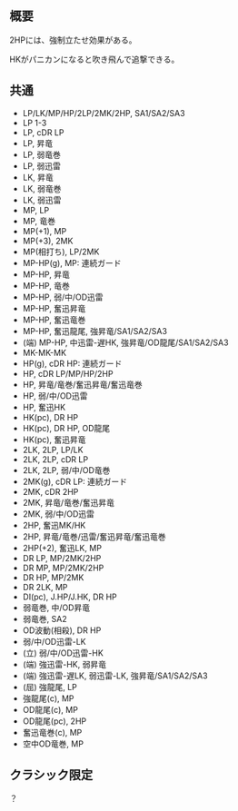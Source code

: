 ## 概要

2HPには、強制立たせ効果がある。

HKがパニカンになると吹き飛んで追撃できる。

## 共通

- LP/LK/MP/HP/2LP/2MK/2HP, SA1/SA2/SA3
- LP 1-3
- LP, cDR LP
- LP, 昇竜
- LP, 弱竜巻
- LP, 弱迅雷
- LK, 昇竜
- LK, 弱竜巻
- LK, 弱迅雷
- MP, LP
- MP, 竜巻
- MP(+1), MP
- MP(+3), 2MK
- MP(相打ち), LP/2MK
- MP-HP(g), MP: 連続ガード
- MP-HP, 昇竜
- MP-HP, 竜巻
- MP-HP, 弱/中/OD迅雷
- MP-HP, 奮迅昇竜
- MP-HP, 奮迅竜巻
- MP-HP, 奮迅龍尾, 強昇竜/SA1/SA2/SA3
- (端) MP-HP, 中迅雷-遅HK, 強昇竜/OD龍尾/SA1/SA2/SA3
- MK-MK-MK
- HP(g), cDR HP: 連続ガード
- HP, cDR LP/MP/HP/2HP
- HP, 昇竜/竜巻/奮迅昇竜/奮迅竜巻
- HP, 弱/中/OD迅雷
- HP, 奮迅HK
- HK(pc), DR HP
- HK(pc), DR HP, OD龍尾
- HK(pc), 奮迅昇竜
- 2LK, 2LP, LP/LK
- 2LK, 2LP, cDR LP
- 2LK, 2LP, 弱/中/OD竜巻
- 2MK(g), cDR LP: 連続ガード
- 2MK, cDR 2HP
- 2MK, 昇竜/竜巻/奮迅昇竜
- 2MK, 弱/中/OD迅雷
- 2HP, 奮迅MK/HK
- 2HP, 昇竜/竜巻/迅雷/奮迅昇竜/奮迅竜巻
- 2HP(+2), 奮迅LK, MP
- DR LP, MP/2MK/2HP
- DR MP, MP/2MK/2HP
- DR HP, MP/2MK
- DR 2LK, MP
- DI(pc), J.HP/J.HK, DR HP
- 弱竜巻, 中/OD昇竜
- 弱竜巻, SA2
- OD波動(相殺), DR HP
- 弱/中/OD迅雷-LK
- (立) 弱/中/OD迅雷-HK
- (端) 強迅雷-HK, 弱昇竜
- (端) 強迅雷-遅LK, 弱迅雷-LK, 強昇竜/SA1/SA2/SA3
- (屈) 強龍尾, LP
- 強龍尾(c), MP
- OD龍尾(c), MP
- OD龍尾(pc), 2HP
- 奮迅竜巻(c), MP
- 空中OD竜巻, MP

## クラシック限定

？
